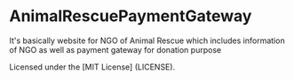 # AnimalRescuePaymentGateway
It's basically website for NGO of Animal Rescue which includes information of NGO as well as payment gateway for donation purpose

Licensed under the [MIT License] (LICENSE).
